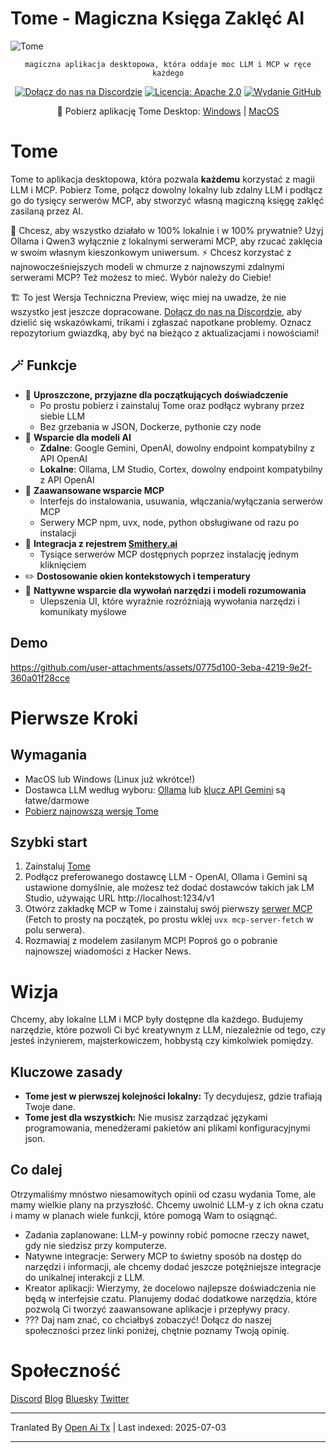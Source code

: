 # Tome - Magiczna Księga Zaklęć AI

<img src="https://raw.githubusercontent.com/runebookai/tome/main/static/images/repo-header.png" alt="Tome" />

<p align="center">
    <code>magiczna aplikacja desktopowa, która oddaje moc LLM i MCP w ręce każdego</code>
</p>

<p align="center">
    <a href="https://discord.gg/9CH6us29YA" target="_blank"><img src="https://img.shields.io/discord/1365100902561742868?logo=discord&logoColor=fff&label=Join%20Us!&color=9D7CD8" alt="Dołącz do nas na Discordzie" /></a>
    <a href="https://opensource.org/licenses/Apache-2.0" target="_blank"><img src="https://img.shields.io/badge/License-Apache_2.0-blue.svg" alt="Licencja: Apache 2.0" /></a>
    <a href="https://github.com/runebookai/tome/releases" target="_blank"><img src="https://img.shields.io/github/v/release/runebookai/tome" alt="Wydanie GitHub" /></a>
</p>

<p align="center">
    🔮 Pobierz aplikację Tome Desktop: <a href="https://github.com/runebookai/tome/releases/download/0.6.0/Tome_0.6.0_x64-setup.exe">Windows</a> | <a href="https://github.com/runebookai/tome/releases/download/0.6.0/Tome_0.6.0_aarch64.dmg">MacOS</a>
</p>

# Tome

Tome to aplikacja desktopowa, która pozwala **każdemu** korzystać z magii LLM i MCP. Pobierz Tome, połącz dowolny lokalny lub zdalny LLM i podłącz go do tysięcy serwerów MCP, aby stworzyć własną magiczną księgę zaklęć zasilaną przez AI.

🫥 Chcesz, aby wszystko działało w 100% lokalnie i w 100% prywatnie? Użyj Ollama i Qwen3 wyłącznie z lokalnymi serwerami MCP, aby rzucać zaklęcia w swoim własnym kieszonkowym uniwersum. ⚡ Chcesz korzystać z najnowocześniejszych modeli w chmurze z najnowszymi zdalnymi serwerami MCP? Też możesz to mieć. Wybór należy do Ciebie!

🏗️ To jest Wersja Techniczna Preview, więc miej na uwadze, że nie wszystko jest jeszcze dopracowane. [Dołącz do nas na Discordzie](https://discord.gg/9CH6us29YA), aby dzielić się wskazówkami, trikami i zgłaszać napotkane problemy. Oznacz repozytorium gwiazdką, aby być na bieżąco z aktualizacjami i nowościami!

## 🪄 Funkcje

- 🧙 **Uproszczone, przyjazne dla początkujących doświadczenie**
  - Po prostu pobierz i zainstaluj Tome oraz podłącz wybrany przez siebie LLM
  - Bez grzebania w JSON, Dockerze, pythonie czy node
- 🤖 **Wsparcie dla modeli AI**
  - **Zdalne**: Google Gemini, OpenAI, dowolny endpoint kompatybilny z API OpenAI
  - **Lokalne**: Ollama, LM Studio, Cortex, dowolny endpoint kompatybilny z API OpenAI
- 🔮 **Zaawansowane wsparcie MCP**
  - Interfejs do instalowania, usuwania, włączania/wyłączania serwerów MCP
  - Serwery MCP npm, uvx, node, python obsługiwane od razu po instalacji
- 🏪 **Integracja z rejestrem [Smithery.ai](https://smithery.ai)**
  - Tysiące serwerów MCP dostępnych poprzez instalację jednym kliknięciem
- ✏️ **Dostosowanie okien kontekstowych i temperatury**
- 🧰 **Nattywne wsparcie dla wywołań narzędzi i modeli rozumowania**
  - Ulepszenia UI, które wyraźnie rozróżniają wywołania narzędzi i komunikaty myślowe

## Demo

https://github.com/user-attachments/assets/0775d100-3eba-4219-9e2f-360a01f28cce

# Pierwsze Kroki

## Wymagania

- MacOS lub Windows (Linux już wkrótce!)
- Dostawca LLM według wyboru: [Ollama](https://ollama.com/) lub [klucz API Gemini](https://aistudio.google.com/app/apikey) są łatwe/darmowe
- [Pobierz najnowszą wersję Tome](https://github.com/runebookai/tome/releases)

## Szybki start

1. Zainstaluj [Tome](https://github.com/runebookai/tome/releases)
2. Podłącz preferowanego dostawcę LLM - OpenAI, Ollama i Gemini są ustawione domyślnie, ale możesz też dodać dostawców takich jak LM Studio, używając URL http://localhost:1234/v1
3. Otwórz zakładkę MCP w Tome i zainstaluj swój pierwszy [serwer MCP](https://github.com/modelcontextprotocol/servers) (Fetch to prosty na początek, po prostu wklej `uvx mcp-server-fetch` w polu serwera).
4. Rozmawiaj z modelem zasilanym MCP! Poproś go o pobranie najnowszej wiadomości z Hacker News.

# Wizja

Chcemy, aby lokalne LLM i MCP były dostępne dla każdego. Budujemy narzędzie, które pozwoli Ci być kreatywnym z LLM, niezależnie od tego, czy jesteś inżynierem, majsterkowiczem, hobbystą czy kimkolwiek pomiędzy.

## Kluczowe zasady

- **Tome jest w pierwszej kolejności lokalny:** Ty decydujesz, gdzie trafiają Twoje dane.
- **Tome jest dla wszystkich:** Nie musisz zarządzać językami programowania, menedżerami pakietów ani plikami konfiguracyjnymi json.

## Co dalej

Otrzymaliśmy mnóstwo niesamowitych opinii od czasu wydania Tome, ale mamy wielkie plany na przyszłość. Chcemy uwolnić LLM-y z ich okna czatu i mamy w planach wiele funkcji, które pomogą Wam to osiągnąć.

- Zadania zaplanowane: LLM-y powinny robić pomocne rzeczy nawet, gdy nie siedzisz przy komputerze.
- Natywne integracje: Serwery MCP to świetny sposób na dostęp do narzędzi i informacji, ale chcemy dodać jeszcze potężniejsze integracje do unikalnej interakcji z LLM.
- Kreator aplikacji: Wierzymy, że docelowo najlepsze doświadczenia nie będą w interfejsie czatu. Planujemy dodać dodatkowe narzędzia, które pozwolą Ci tworzyć zaawansowane aplikacje i przepływy pracy.
- ??? Daj nam znać, co chciałbyś zobaczyć! Dołącz do naszej społeczności przez linki poniżej, chętnie poznamy Twoją opinię.

# Społeczność

[Discord](https://discord.gg/9CH6us29YA) [Blog](https://blog.runebook.ai) [Bluesky](https://bsky.app/profile/gettome.app) [Twitter](https://twitter.com/get_tome) 


---

Tranlated By [Open Ai Tx](https://github.com/OpenAiTx/OpenAiTx) | Last indexed: 2025-07-03

---